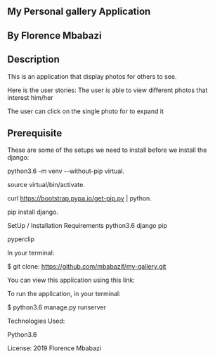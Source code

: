 ## My Personal gallery Application
## By Florence Mbabazi
## Description

This is an application that display photos for others to see. 

Here is the user stories:
The user is able to view different photos that interest him/her

The user can click on the single photo for to expand it




## Prerequisite
These are some of the setups we need to install before we install the django:

python3.6 -m venv --without-pip virtual.

source virtual/bin/activate.

curl https://bootstrap.pypa.io/get-pip.py | python.

pip install django.

SetUp / Installation Requirements
python3.6 django pip

pyperclip

In your terminal:

$ git clone: https://github.com/mbabazif/my-gallery.git

You can view this application using this link: 

To run the application, in your terminal:

$ python3.6 manage.py runserver


Technologies Used:

Python3.6

License:
2019 Florence Mbabazi

